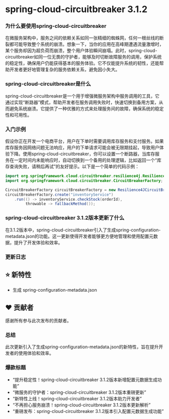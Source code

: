 # spring-cloud-circuitbreaker 3.1.2
### 为什么要使用spring-cloud-circuitbreaker

在微服务架构中，服务之间的依赖关系如同一张精细的蜘蛛网，任何一根丝线的断裂都可能导致整个系统的崩溃。想象一下，当你的应用在高峰期遭遇流量激增时，某个服务却因为超负荷而崩溃，整个用户体验瞬间崩塌。此时，spring-cloud-circuitbreaker如同一位无畏的守护者，能够及时切断故障服务的调用，保护系统的稳定性，确保用户仍能获得基本的服务体验。它不仅能提升系统的韧性，还能帮助开发者更好地管理复杂的服务依赖关系，避免因小失大。

### spring-cloud-circuitbreaker是什么

spring-cloud-circuitbreaker是一个用于增强微服务架构中服务调用的工具，它通过实现“断路器”模式，帮助开发者在服务调用失败时，快速切换到备用方案，从而避免系统崩溃。它提供了一种优雅的方式来处理服务间的故障，确保系统的稳定性和可用性。

### 入门示例

假设你正在开发一个电商平台，用户在下单时需要调用库存服务和支付服务。如果库存服务因网络问题无法响应，用户的下单请求可能会被无限期挂起，导致用户体验下降。使用spring-cloud-circuitbreaker，你可以设置一个断路器，当库存服务在一定时间内未能响应时，自动切换到一个备用的处理逻辑，比如返回一个“库存查询失败，请稍后再试”的友好提示。以下是一个简单的代码示例：

```java
import org.springframework.cloud.circuitbreaker.resilience4j.Resilience4JCircuitBreakerFactory;
import org.springframework.cloud.circuitbreaker.CircuitBreakerFactory;

CircuitBreakerFactory circuitBreakerFactory = new Resilience4JCircuitBreakerFactory();
circuitBreakerFactory.create("inventoryService")
    .run(() -> inventoryService.checkStock(orderId),
         throwable -> fallbackMethod());
```

### spring-cloud-circuitbreaker 3.1.2版本更新了什么

在3.1.2版本中，spring-cloud-circuitbreaker引入了生成spring-configuration-metadata.json的功能。这一更新使得开发者能够更方便地管理和使用配置元数据，提升了开发体验和效率。

### 更新日志

## ⭐ 新特性
- 生成 spring-configuration-metadata.json

## ❤️ 贡献者
感谢所有参与此次发布的贡献者。

### 总结

此次更新引入了生成spring-configuration-metadata.json的新特性，旨在提升开发者的使用体验和效率。

### 爆款标题

- “提升稳定性！spring-cloud-circuitbreaker 3.1.2版本新增配置元数据生成功能”
- “微服务的守护者：spring-cloud-circuitbreaker 3.1.2版本重磅更新”
- “新特性上线！spring-cloud-circuitbreaker 3.1.2版本助力开发者”
- “不再担心服务崩溃！spring-cloud-circuitbreaker 3.1.2版本更新解析”
- “重磅发布：spring-cloud-circuitbreaker 3.1.2版本引入配置元数据生成功能”